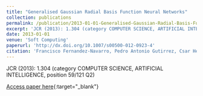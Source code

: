 ```yaml
---
title: "Generalised Gaussian Radial Basis Function Neural Networks"
collection: publications
permalink: /publication/2013-01-01-Generalised-Gaussian-Radial-Basis-Function-Neural-Networks
excerpt: 'JCR (2013): 1.304 (category COMPUTER SCIENCE, ARTIFICIAL INTELLIGENCE, position 59/121 Q2)'
date: 2013-01-01
venue: 'Soft Computing'
paperurl: 'http://dx.doi.org/10.1007/s00500-012-0923-4'
citation: 'Francisco Fernandez-Navarro, Pedro Antonio Gutirrez, Csar Hervs-Martınez, &quot;Generalised Gaussian Radial Basis Function Neural Networks.&quot; Soft Computing, Vol. 17(3), 2013, pp.519-533.'
---
```

JCR (2013): 1.304 (category COMPUTER SCIENCE, ARTIFICIAL INTELLIGENCE, position 59/121 Q2)

[Access paper here](http://dx.doi.org/10.1007/s00500-012-0923-4){:target="_blank"}
